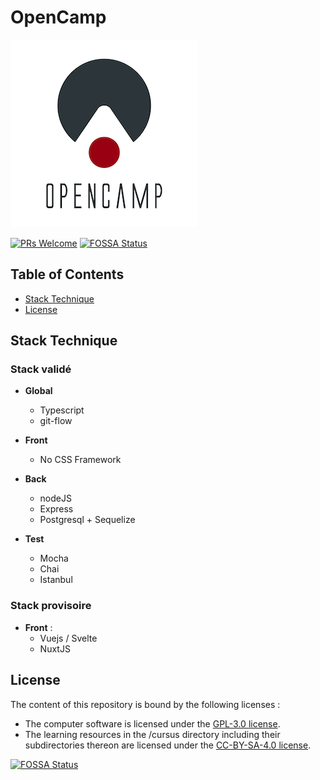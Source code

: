 # OpenCamp

![Open Camp Logo](img/opencamp-logo-m.png)

 [![PRs Welcome](https://img.shields.io/badge/PRs-welcome-brightgreen.svg?style=flat-square)](http://makeapullrequest.com)  [![FOSSA Status](https://app.fossa.com/api/projects/git%2Bgithub.com%2FOpen-Camp%2FOpenCamp.svg?type=shield)](https://app.fossa.com/projects/git%2Bgithub.com%2FOpen-Camp%2FOpenCamp?ref=badge_shield)

## Table of Contents

-   [Stack Technique](#stack-technique)
-   [License](#license)

## Stack Technique

### Stack validé
-   **Global**
    -   Typescript
    -   git-flow

-   **Front**
    -   No CSS Framework

-   **Back**
    -   nodeJS
    -   Express
    -   Postgresql + Sequelize

-   **Test**
    -   Mocha
    -   Chai
    -   Istanbul
  
### Stack provisoire 
-   **Front** : 
    -   Vuejs / Svelte
    -   NuxtJS

## License

The content of this repository is bound by the following licenses :

-   The computer software is licensed under the [GPL-3.0 license](https://github.com/Open-Camp/OpenCamp/blob/master/LICENSE).
-   The learning resources in the /cursus directory including their subdirectories thereon are licensed under the [CC-BY-SA-4.0 license](https://creativecommons.org/licenses/by-sa/4.0/).

[![FOSSA Status](https://app.fossa.io/api/projects/git%2Bgithub.com%2FOpen-Camp%2FOpenCamp.svg?type=large)](https://app.fossa.io/projects/git%2Bgithub.com%2FOpen-Camp%2FOpenCamp?ref=badge_large)
